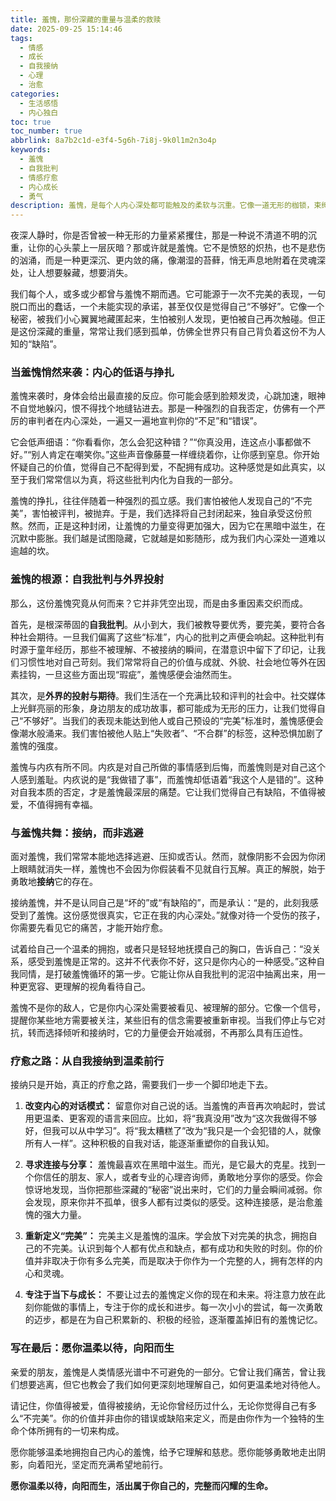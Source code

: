 ```yaml
---
title: 羞愧，那份深藏的重量与温柔的救赎
date: 2025-09-25 15:14:46
tags:
  - 情感
  - 成长
  - 自我接纳
  - 心理
  - 治愈
categories:
  - 生活感悟
  - 内心独白
toc: true
toc_number: true
abbrlink: 8a7b2c1d-e3f4-5g6h-7i8j-9k0l1m2n3o4p
keywords:
  - 羞愧
  - 自我批判
  - 情感疗愈
  - 内心成长
  - 勇气
description: 羞愧，是每个人内心深处都可能触及的柔软与沉重。它像一道无形的枷锁，束缚着我们的自由，让我们在自我怀疑的泥沼中挣扎。但我想告诉你，羞愧并非终点，它更像是一面镜子，映照出我们最真实的脆弱，也指引着我们走向自我接纳与温柔救赎的道路。今天，让我们一起勇敢地面对它，理解它，并最终超越它。
---
```


夜深人静时，你是否曾被一种无形的力量紧紧攫住，那是一种说不清道不明的沉重，让你的心头蒙上一层灰暗？那或许就是羞愧。它不是愤怒的炽热，也不是悲伤的汹涌，而是一种更深沉、更内敛的痛，像潮湿的苔藓，悄无声息地附着在灵魂深处，让人想要躲藏，想要消失。

我们每个人，或多或少都曾与羞愧不期而遇。它可能源于一次不完美的表现，一句脱口而出的蠢话，一个未能实现的承诺，甚至仅仅是觉得自己“不够好”。它像一个秘密，被我们小心翼翼地藏匿起来，生怕被别人发现，更怕被自己再次触碰。但正是这份深藏的重量，常常让我们感到孤单，仿佛全世界只有自己背负着这份不为人知的“缺陷”。

### 当羞愧悄然来袭：内心的低语与挣扎

羞愧来袭时，身体会给出最直接的反应。你可能会感到脸颊发烫，心跳加速，眼神不自觉地躲闪，恨不得找个地缝钻进去。那是一种强烈的自我否定，仿佛有一个严厉的审判者在内心深处，一遍又一遍地宣判你的“不足”和“错误”。

它会低声细语：“你看看你，怎么会犯这种错？”“你真没用，连这点小事都做不好。”“别人肯定在嘲笑你。”这些声音像藤蔓一样缠绕着你，让你感到窒息。你开始怀疑自己的价值，觉得自己不配得到爱，不配拥有成功。这种感觉是如此真实，以至于我们常常信以为真，将这些批判内化为自我的一部分。

羞愧的挣扎，往往伴随着一种强烈的孤立感。我们害怕被他人发现自己的“不完美”，害怕被评判，被抛弃。于是，我们选择将自己封闭起来，独自承受这份煎熬。然而，正是这种封闭，让羞愧的力量变得更加强大，因为它在黑暗中滋生，在沉默中膨胀。我们越是试图隐藏，它就越是如影随形，成为我们内心深处一道难以逾越的坎。

### 羞愧的根源：自我批判与外界投射

那么，这份羞愧究竟从何而来？它并非凭空出现，而是由多重因素交织而成。

首先，是根深蒂固的**自我批判**。从小到大，我们被教导要优秀，要完美，要符合各种社会期待。一旦我们偏离了这些“标准”，内心的批判之声便会响起。这种批判有时源于童年经历，那些不被理解、不被接纳的瞬间，在潜意识中留下了印记，让我们习惯性地对自己苛刻。我们常常将自己的价值与成就、外貌、社会地位等外在因素挂钩，一旦这些方面出现“瑕疵”，羞愧感便会油然而生。

其次，是**外界的投射与期待**。我们生活在一个充满比较和评判的社会中。社交媒体上光鲜亮丽的形象，身边朋友的成功故事，都可能成为无形的压力，让我们觉得自己“不够好”。当我们的表现未能达到他人或自己预设的“完美”标准时，羞愧感便会像潮水般涌来。我们害怕被他人贴上“失败者”、“不合群”的标签，这种恐惧加剧了羞愧的强度。

羞愧与内疚有所不同。内疚是对自己所做的事情感到后悔，而羞愧则是对自己这个人感到羞耻。内疚说的是“我做错了事”，而羞愧却低语着“我这个人是错的”。这种对自我本质的否定，才是羞愧最深层的痛楚。它让我们觉得自己有缺陷，不值得被爱，不值得拥有幸福。

### 与羞愧共舞：接纳，而非逃避

面对羞愧，我们常常本能地选择逃避、压抑或否认。然而，就像阴影不会因为你闭上眼睛就消失一样，羞愧也不会因为你假装看不见就自行瓦解。真正的解脱，始于勇敢地**接纳**它的存在。

接纳羞愧，并不是认同自己是“坏的”或“有缺陷的”，而是承认：“是的，此刻我感受到了羞愧。这份感觉很真实，它正在我的内心深处。”就像对待一个受伤的孩子，你需要先看见它的痛苦，才能开始疗愈。

试着给自己一个温柔的拥抱，或者只是轻轻地抚摸自己的胸口，告诉自己：“没关系，感受到羞愧是正常的。这并不代表你不好，这只是你内心的一种感受。”这种自我同情，是打破羞愧循环的第一步。它能让你从自我批判的泥沼中抽离出来，用一种更宽容、更理解的视角看待自己。

羞愧不是你的敌人，它是你内心深处需要被看见、被理解的部分。它像一个信号，提醒你某些地方需要被关注，某些旧有的信念需要被重新审视。当我们停止与它对抗，转而选择倾听和接纳时，它的力量便会开始减弱，不再那么具有压迫性。

### 疗愈之路：从自我接纳到温柔前行

接纳只是开始，真正的疗愈之路，需要我们一步一个脚印地走下去。

1.  **改变内心的对话模式：** 留意你对自己说的话。当羞愧的声音再次响起时，尝试用更温柔、更客观的语言来回应。比如，将“我真没用”改为“这次我做得不够好，但我可以从中学习”。将“我太糟糕了”改为“我只是一个会犯错的人，就像所有人一样”。这种积极的自我对话，能逐渐重塑你的自我认知。

2.  **寻求连接与分享：** 羞愧最喜欢在黑暗中滋生。而光，是它最大的克星。找到一个你信任的朋友、家人，或者专业的心理咨询师，勇敢地分享你的感受。你会惊讶地发现，当你把那些深藏的“秘密”说出来时，它们的力量会瞬间减弱。你会发现，原来你并不孤单，很多人都有过类似的感受。这种连接感，是治愈羞愧的强大力量。

3.  **重新定义“完美”：** 完美主义是羞愧的温床。学会放下对完美的执念，拥抱自己的不完美。认识到每个人都有优点和缺点，都有成功和失败的时刻。你的价值并非取决于你有多么完美，而是取决于你作为一个完整的人，拥有怎样的内心和灵魂。

4.  **专注于当下与成长：** 不要让过去的羞愧定义你的现在和未来。将注意力放在此刻你能做的事情上，专注于你的成长和进步。每一次小小的尝试，每一次勇敢的迈步，都是在为自己积累新的、积极的经验，逐渐覆盖掉旧有的羞愧记忆。

### 写在最后：愿你温柔以待，向阳而生

亲爱的朋友，羞愧是人类情感光谱中不可避免的一部分。它曾让我们痛苦，曾让我们想要逃离，但它也教会了我们如何更深刻地理解自己，如何更温柔地对待他人。

请记住，你值得被爱，值得被接纳，无论你曾经历过什么，无论你觉得自己有多么“不完美”。你的价值并非由你的错误或缺陷来定义，而是由你作为一个独特的生命个体所拥有的一切来构成。

愿你能够温柔地拥抱自己内心的羞愧，给予它理解和慈悲。愿你能够勇敢地走出阴影，向着阳光，坚定而充满希望地前行。

**愿你温柔以待，向阳而生，活出属于你自己的，完整而闪耀的生命。**